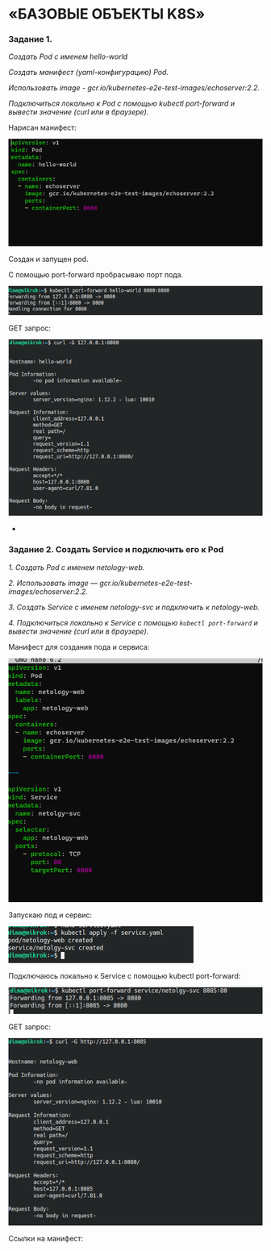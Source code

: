 # «БАЗОВЫЕ ОБЪЕКТЫ K8S»

### Задание 1. 
*Создать Pod с именем hello-world*

*Создать манифест (yaml-конфигурацию) Pod.*

*Использовать image - gcr.io/kubernetes-e2e-test-images/echoserver:2.2.*

*Подключиться локально к Pod с помощью kubectl port-forward и вывести значение (curl или в браузере).*

Нарисан манифест:

![](img/1.png)

Создан и запущен pod.

С помощью port-forward пробрасываю порт пода.

![](img/2024-07-21_19-51.png)

GET запрос:

![](img/2024-07-21_19-51_1.png)

-



### Задание 2. Создать Service и подключить его к Pod

*1. Создать Pod с именем netology-web.*

*2. Использовать image — gcr.io/kubernetes-e2e-test-images/echoserver:2.2.*

*3. Создать Service с именем netology-svc и подключить к netology-web.*

*4. Подключиться локально к Service с помощью `kubectl port-forward` и вывести значение (curl или в браузере).*



Манифест для создания пода и сервиса:

![](img/5.png)

Запускаю под и сервис:

![](img/2024-07-21_19-58.png)

Подключаюсь локально к Service с помощью kubectl port-forward:

![](img/2024-07-21_20-06.png)

 GET запрос:
 
 ![](img/2024-07-21_20-08.png)
 
 Ссылки на манифест:
 
 

